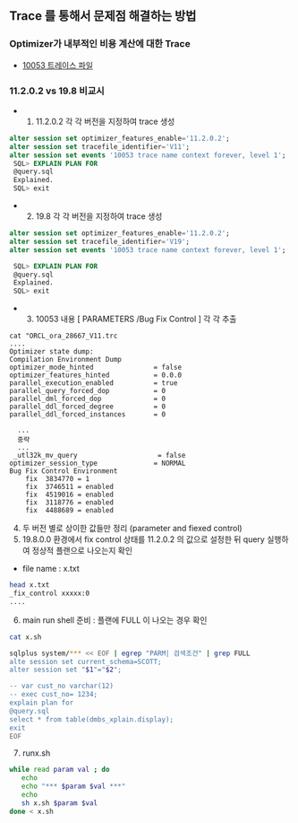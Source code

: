 ## Trace 를 통해서 문제점 해결하는 방법
### Optimizer가 내부적인 비용 계산에 대한 Trace
* [10053 트레이스 파일](http://wiki.gurubee.net/pages/viewpage.action?pageId=3899776)
### 11.2.0.2 vs 19.8 비교시
* 1) 11.2.0.2 각 각 버전을 지정하여 trace 생성
```sql
alter session set optimizer_features_enable='11.2.0.2';
alter session set tracefile_identifier='V11';
alter session set events '10053 trace name context forever, level 1';
 SQL> EXPLAIN PLAN FOR 
 @query.sql
 Explained.
 SQL> exit

```
* 2) 19.8 각 각 버전을 지정하여 trace 생성
```sql
alter session set optimizer_features_enable='11.2.0.2';
alter session set tracefile_identifier='V19';
alter session set events '10053 trace name context forever, level 1';

 SQL> EXPLAIN PLAN FOR 
 @query.sql
 Explained.
 SQL> exit

```
* 3) 10053 내용 [ PARAMETERS /Bug Fix Control ] 각 각 추출
```
cat "ORCL_ora_28667_V11.trc
....
Optimizer state dump:
Compilation Environment Dump
optimizer_mode_hinted               = false
optimizer_features_hinted           = 0.0.0
parallel_execution_enabled          = true
parallel_query_forced_dop           = 0
parallel_dml_forced_dop             = 0
parallel_ddl_forced_degree          = 0
parallel_ddl_forced_instances       = 0

  ...
  중략
  ...
 _utl32k_mv_query                    = false
optimizer_session_type              = NORMAL
Bug Fix Control Environment
    fix  3834770 = 1
    fix  3746511 = enabled
    fix  4519016 = enabled
    fix  3118776 = enabled
    fix  4488689 = enabled

  ```
  
  4) 두 버전 별로 상이한 값들만 정리 (parameter and fiexed control)
  5) 19.8.0.0 환경에서 fix control 상태를 11.2.0.2 의 값으로 설정한 뒤 query 실행하여 정상적 플랜으로 나오는지 확인 
  * file name : x.txt

```bash
head x.txt
_fix_control xxxxx:0  
....
```  
  
  6) main run shell 준비 : 플랜에 FULL 이 나오는 경우 확인 
  
  ```bash
  cat x.sh
  
  sqlplus system/*** << EOF | egrep "PARM| 검색조건" | grep FULL
  alte session set current_schema=SCOTT;
  alter session set "$1"="$2";
  
  -- var cust_no varchar(12)
  -- exec cust_no= 1234;
  explain plan for
  @query.sql
  select * from table(dmbs_xplain.display);
  exit
  EOF
  ```
  
  7) runx.sh 
  
  ```bash
  while read param val ; do
     echo 
     echo "*** $param $val ***"
     echo
     sh x.sh $param $val
  done < x.sh
  ```
  
